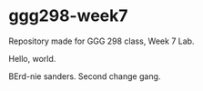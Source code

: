# ggg298-week7
Repository made for GGG 298 class, Week 7 Lab.

Hello, world.

BErd-nie sanders. Second change gang.
